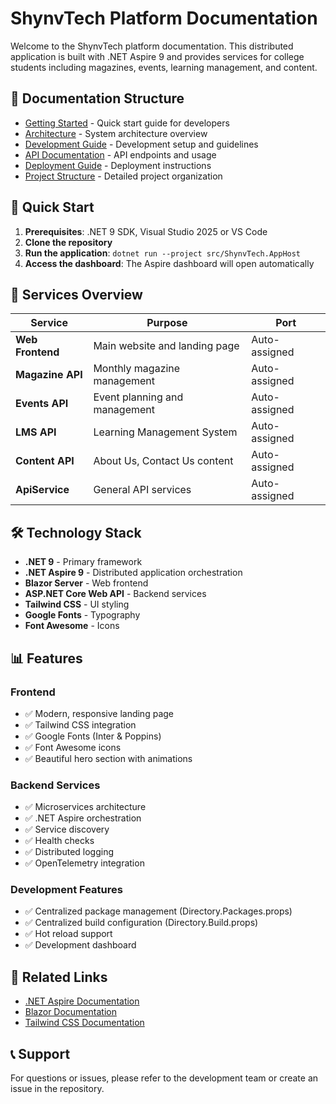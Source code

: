 # ShynvTech Platform Documentation

Welcome to the ShynvTech platform documentation. This distributed application is built with .NET Aspire 9 and provides services for college students including magazines, events, learning management, and content.

## 📁 Documentation Structure

- [Getting Started](getting-started.md) - Quick start guide for developers
- [Architecture](architecture.md) - System architecture overview
- [Development Guide](development-guide.md) - Development setup and guidelines
- [API Documentation](api-documentation.md) - API endpoints and usage
- [Deployment Guide](deployment-guide.md) - Deployment instructions
- [Project Structure](project-structure.md) - Detailed project organization

## 🚀 Quick Start

1. **Prerequisites**: .NET 9 SDK, Visual Studio 2025 or VS Code
2. **Clone the repository**
3. **Run the application**: `dotnet run --project src/ShynvTech.AppHost`
4. **Access the dashboard**: The Aspire dashboard will open automatically

## 🎯 Services Overview

| Service          | Purpose                       | Port          |
| ---------------- | ----------------------------- | ------------- |
| **Web Frontend** | Main website and landing page | Auto-assigned |
| **Magazine API** | Monthly magazine management   | Auto-assigned |
| **Events API**   | Event planning and management | Auto-assigned |
| **LMS API**      | Learning Management System    | Auto-assigned |
| **Content API**  | About Us, Contact Us content  | Auto-assigned |
| **ApiService**   | General API services          | Auto-assigned |

## 🛠️ Technology Stack

- **.NET 9** - Primary framework
- **.NET Aspire 9** - Distributed application orchestration
- **Blazor Server** - Web frontend
- **ASP.NET Core Web API** - Backend services
- **Tailwind CSS** - UI styling
- **Google Fonts** - Typography
- **Font Awesome** - Icons

## 📊 Features

### Frontend

- ✅ Modern, responsive landing page
- ✅ Tailwind CSS integration
- ✅ Google Fonts (Inter & Poppins)
- ✅ Font Awesome icons
- ✅ Beautiful hero section with animations

### Backend Services

- ✅ Microservices architecture
- ✅ .NET Aspire orchestration
- ✅ Service discovery
- ✅ Health checks
- ✅ Distributed logging
- ✅ OpenTelemetry integration

### Development Features

- ✅ Centralized package management (Directory.Packages.props)
- ✅ Centralized build configuration (Directory.Build.props)
- ✅ Hot reload support
- ✅ Development dashboard

## 🔗 Related Links

- [.NET Aspire Documentation](https://learn.microsoft.com/en-us/dotnet/aspire/)
- [Blazor Documentation](https://learn.microsoft.com/en-us/aspnet/core/blazor/)
- [Tailwind CSS Documentation](https://tailwindcss.com/docs)

## 📞 Support

For questions or issues, please refer to the development team or create an issue in the repository.
